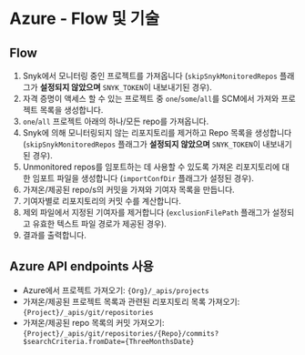 # Azure - Flow 및 기술

## Flow

1. Snyk에서 모니터링 중인 프로젝트를 가져옵니다 (`skipSnykMonitoredRepos` 플래그가 **설정되지 않았으며** `SNYK_TOKEN`이 내보내기된 경우).
2. 자격 증명이 액세스 할 수 있는 프로젝트 중 `one`/`some`/`all`를 SCM에서 가져와 프로젝트 목록을 생성합니다.
3. `one`/`all` 프로젝트 아래의 하나/모든 repo를 가져옵니다.
4. Snyk에 의해 모니터링되지 않는 리포지토리를 제거하고 Repo 목록을 생성합니다 (`skipSnykMonitoredRepos` 플래그가 **설정되지 않았으며** `SNYK_TOKEN`이 내보내기된 경우).
5. Unmonitored repos를 임포트하는 데 사용할 수 있도록 가져온 리포지토리에 대한 임포트 파일을 생성합니다 (`importConfDir` 플래그가 설정된 경우).
6. 가져온/제공된 repo/s의 커밋을 가져와 기여자 목록을 만듭니다.
7. 기여자별로 리포지토리의 커밋 수를 계산합니다.
8. 제외 파일에서 지정된 기여자를 제거합니다 (`exclusionFilePath` 플래그가 설정되고 유효한 텍스트 파일 경로가 제공된 경우).
9. 결과를 출력합니다.

## Azure API endpoints 사용

* Azure에서 프로젝트 가져오기: `{Org}/_apis/projects`
* 가져온/제공된 프로젝트 목록과 관련된 리포지토리 목록 가져오기: `{Project}/_apis/git/repositories`
* 가져온/제공된 repo 목록의 커밋 가져오기: `{Project}/_apis/git/repositories/{Repo}/commits?$searchCriteria.fromDate={ThreeMonthsDate}`
